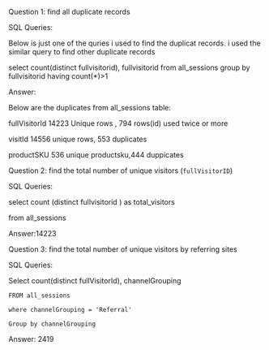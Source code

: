Question 1: find all duplicate records

SQL Queries: 

Below is just one of the quries i used to find the duplicat records. i used the similar query to find other duplicate records

select count(distinct fullvisitorid), 
        fullvisitorid
        from all_sessions
group by fullvisitorid
having count(*)>1

Answer: 

Below are the duplicates from all_sessions table:

fullVisitorId	14223 Unique rows , 794 rows(id) used twice or more

visitId	14556 unique rows, 553 duplicates

productSKU	536 unique productsku,444 duppicates 



Question 2: find the total number of unique visitors (`fullVisitorID`)

SQL Queries: 

select count (distinct fullvisitorid ) as total_visitors

from all_sessions 

Answer:14223



Question 3: find the total number of unique visitors by referring sites

SQL Queries: 

Select count(distinct fullVisitorId), channelGrouping

    FROM all_sessions

    where channelGrouping = 'Referral'

    Group by channelGrouping

Answer: 2419


